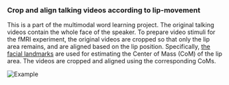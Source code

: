 ### Crop and align talking videos according to lip-movement

This is a part of the multimodal word learning project. The original talking videos contain the whole face of the speaker. To prepare video stimuli for the fMRI experiment, the original videos are cropped so that only the lip area remains, and are aligned based on the lip position. Specifically, [the facial landmarks](https://ibug.doc.ic.ac.uk/resources/300-W/) are used for estimating the Center of Mass (CoM) of the lip area. The videos are cropped and aligned using the corresponding CoMs.

![Example](https://i.imgur.com/vZNngGT.png)
